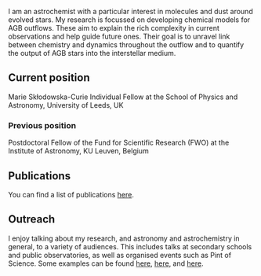 I am an astrochemist with a particular interest in molecules and dust around evolved stars.
My research is focussed on developing chemical models for AGB outflows. 
These aim to explain the rich complexity in current observations and help guide future ones.
Their goal is to unravel link between chemistry and dynamics throughout the outflow and to quantify the output of AGB stars into the interstellar medium.

## Current position
Marie Skłodowska-Curie Individual Fellow at the School of Physics and Astronomy, University of Leeds, UK

### Previous position
Postdoctoral Fellow of the Fund for Scientific Research (FWO) at the Institute of Astronomy, KU Leuven, Belgium

## Publications
You can find a list of publications [here](https://ui.adsabs.harvard.edu/search/filter_database_fq_database=AND&filter_database_fq_database=database%3A%22astronomy%22&fq=%7B!type%3Daqp%20v%3D%24fq_database%7D&fq_database=(database%3A%22astronomy%22)&q=%20author%3A%22van%20de%20sande%2C%20m%22&sort=date%20desc%2C%20bibcode%20desc&p_=0).

## Outreach
I enjoy talking about my research, and astronomy and astrochemistry in general, to a variety of audiences. 
This includes talks at secondary schools and public observatories, as well as organised events such as Pint of Science.
Some examples can be found [here](https://www.facebook.com/156577567699904/videos/1199043520511555), [here](https://youtu.be/cbAYXZPP3Jo), and [here](https://youtu.be/C1miBow-mEk). 
